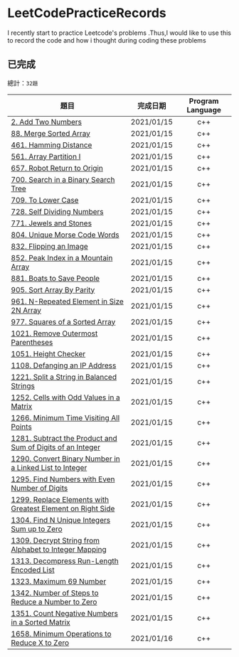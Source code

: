 # LeetCodePracticeRecords
I recently start to practice Leetcode's problems .Thus,I would like to use this to record the code and how i thought during coding these problems

## 已完成

<!--start-->
總計：`32題`

題目          | 完成日期 | Program Language |
--------------|:-----:|:----:|
[2. Add Two Numbers](https://leetcode.com/problems/add-two-numbers/) | 2021/01/15 |    c++ |
[88. Merge Sorted Array](https://leetcode.com/problems/merge-sorted-array/) | 2021/01/15 |    c++ |
[461. Hamming Distance](https://leetcode.com/problems/hamming-distance) | 2021/01/15 |    c++ |
[561. Array Partition I](https://leetcode.com/problems/array-partition-i) | 2021/01/15 |    c++ |
[657. Robot Return to Origin](https://leetcode.com/problems/robot-return-to-origin) | 2021/01/15 |    c++ |
[700. Search in a Binary Search Tree](https://leetcode.com/problems/search-in-a-binary-search-tree) | 2021/01/15 |    c++ |
[709. To Lower Case](https://leetcode.com/problems/to-lower-case) | 2021/01/15 |    c++ |
[728. Self Dividing Numbers](https://leetcode.com/problems/self-dividing-numbers) | 2021/01/15 |    c++ |
[771. Jewels and Stones](https://leetcode.com/problems/jewels-and-stones) | 2021/01/15 |    c++ |
[804. Unique Morse Code Words](https://leetcode.com/problems/unique-morse-code-words) | 2021/01/15 |    c++ |
[832. Flipping an Image](https://leetcode.com/problems/flipping-an-image) | 2021/01/15 |    c++ |
[852. Peak Index in a Mountain Array](https://leetcode.com/problems/peak-index-in-a-mountain-array) | 2021/01/15 |    c++ |
[881. Boats to Save People](https://leetcode.com/problems/boats-to-save-people) | 2021/01/15 |    c++ |
[905. Sort Array By Parity](https://leetcode.com/problems/sort-array-by-parity) | 2021/01/15 |    c++ |
[961. N-Repeated Element in Size 2N Array](https://leetcode.com/problems/n-repeated-element-in-size-2n-array) | 2021/01/15 |    c++ |
[977. Squares of a Sorted Array](https://leetcode.com/problems/squares-of-a-sorted-array) | 2021/01/15 |    c++ |
[1021. Remove Outermost Parentheses]() | 2021/01/15 |    c++ |
[1051. Height Checker]() | 2021/01/15 |    c++ |
[1108. Defanging an IP Address]() | 2021/01/15 |    c++ |
[1221. Split a String in Balanced Strings]() | 2021/01/15 |    c++ |
[1252. Cells with Odd Values in a Matrix]() | 2021/01/15 |    c++ |
[1266. Minimum Time Visiting All Points]() | 2021/01/15 |    c++ |
[1281. Subtract the Product and Sum of Digits of an Integer]() | 2021/01/15 |    c++ |
[1290. Convert Binary Number in a Linked List to Integer]() | 2021/01/15 |    c++ |
[1295. Find Numbers with Even Number of Digits]() | 2021/01/15 |    c++ |
[1299. Replace Elements with Greatest Element on Right Side]() | 2021/01/15 |    c++ |
[1304. Find N Unique Integers Sum up to Zero]() | 2021/01/15 |    c++ |
[1309. Decrypt String from Alphabet to Integer Mapping]() | 2021/01/15 |    c++ |
[1313. Decompress Run-Length Encoded List]() | 2021/01/15 |    c++ |
[1323. Maximum 69 Number]() | 2021/01/15 |    c++ |
[1342. Number of Steps to Reduce a Number to Zero]() | 2021/01/15 |    c++ |
[1351. Count Negative Numbers in a Sorted Matrix]() | 2021/01/15 |    c++ |
[1658. Minimum Operations to Reduce X to Zero]() | 2021/01/16 |    c++ |
<!--end-->